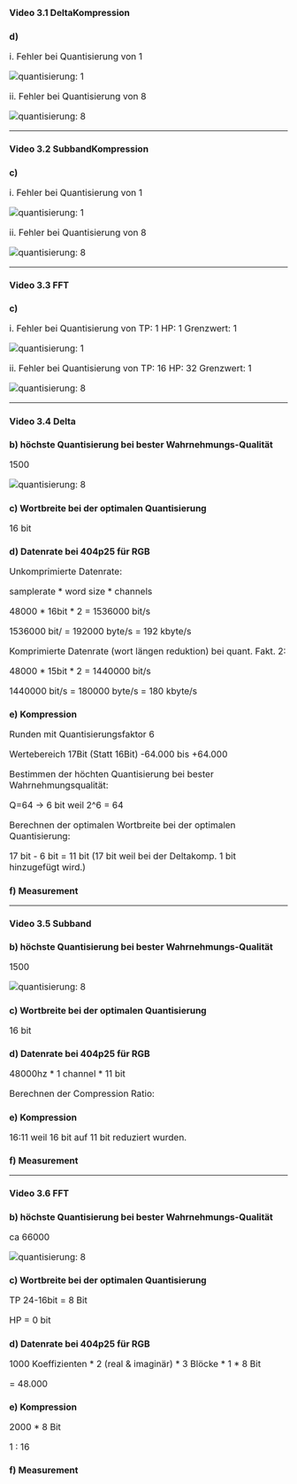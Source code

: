 <!-- $size: a4 -portrait -->

<style>
	*{
  	font-size: 12pt;
  }
</style>


# Video 3.1 DeltaKompression
### d)

  i. Fehler bei Quantisierung von 1

![quantisierung: 1](AssetsVideo/Delta-1.jpg)

  ii. Fehler bei Quantisierung von 8

![quantisierung: 8](AssetsVideo/Delta-8.jpg)

---

# Video 3.2 SubbandKompression
### c)
  i. Fehler bei Quantisierung von 1

![quantisierung: 1](AssetsVideo/Sub-1.jpg)

  ii. Fehler bei Quantisierung von 8

![quantisierung: 8](AssetsVideo/Sub-8.jpg)

---

# Video 3.3 FFT
### c)
  i. Fehler bei Quantisierung von TP: 1 HP: 1 Grenzwert: 1

![quantisierung: 1](AssetsVideo/ErrorV1-1.jpg)

  ii. Fehler bei Quantisierung von TP: 16 HP: 32 Grenzwert: 1

![quantisierung: 8](AssetsVideo/ErrorV16-32.jpg)

---

# Video 3.4 Delta
### b) höchste Quantisierung bei bester Wahrnehmungs-Qualität

  1500

![quantisierung: 8](AssetsVideo/.PNG)

### c) Wortbreite bei der optimalen Quantisierung

  16 bit

### d) Datenrate bei 404p25 für RGB

  Unkomprimierte Datenrate:

  samplerate \* word size \* channels

  48000 \* 16bit \* 2 = 1536000 bit/s

  1536000 bit/ = 192000 byte/s = 192 kbyte/s

  Komprimierte Datenrate (wort längen reduktion) bei quant. Fakt. 2:

  48000 \* 15bit \* 2 = 1440000 bit/s

  1440000 bit/s = 180000 byte/s = 180 kbyte/s

### e) Kompression

  Runden mit Quantisierungsfaktor 6

  Wertebereich 17Bit (Statt 16Bit)
  -64.000 bis +64.000

  Bestimmen der höchten Quantisierung bei bester Wahrnehmungsqualität:

  Q=64 -> 6 bit weil 2^6 = 64

  Berechnen der optimalen Wortbreite bei der optimalen Quantisierung:

  17 bit - 6 bit = 11 bit (17 bit weil bei der Deltakomp. 1 bit hinzugefügt wird.)</p>

### f) Measurement
---

# Video 3.5 Subband
### b) höchste Quantisierung bei bester Wahrnehmungs-Qualität

1500

![quantisierung: 8](AssetsVideo/.PNG)

### c) Wortbreite bei der optimalen Quantisierung

16 bit

### d) Datenrate bei 404p25 für RGB

  48000hz \* 1 channel \* 11 bit

  Berechnen der Compression Ratio:

### e) Kompression

  16:11 weil 16 bit auf 11 bit reduziert wurden.

### f) Measurement

---

# Video 3.6 FFT
### b) höchste Quantisierung bei bester Wahrnehmungs-Qualität

ca 66000

![quantisierung: 8](AssetsVideo/FFT-quantisierungsfaktor.JPG)

### c) Wortbreite bei der optimalen Quantisierung

TP 24-16bit = 8 Bit

HP = 0 bit

### d) Datenrate bei 404p25 für RGB
1000 Koeffizienten * 2 (real & imaginär) * 3 Blöcke * 1 * 8 Bit

= 48.000

### e) Kompression

2000 * 8 Bit 

1 : 16

### f) Measurement


















